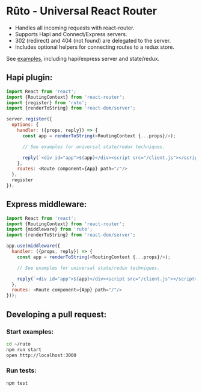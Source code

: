# Rūto - Universal React Router

- Handles all incoming requests with react-router.
- Supports Hapi and Connect/Express servers.
- 302 (redirect) and 404 (not found) are delegated to the server.
- Includes optional helpers for connecting routes to a redux store.

See [examples](examples), including hapi/express server and state/redux.

## Hapi plugin:

```javascript
import React from 'react';
import {RoutingContext} from 'react-router';
import {register} from 'ruto';
import {renderToString} from 'react-dom/server';

server.register({
  options: {
    handler: ({props, reply}) => {
      const app = renderToString(<RoutingContext {...props}/>);

      // See examples for universal state/redux techniques.

      reply(`<div id="app">${app}</div><script src="/client.js"></script>`);
    },
    routes: <Route component={App} path="/"/>
  },
  register
});
```

## Express middleware:

```javascript
import React from 'react';
import {RoutingContext} from 'react-router';
import {middleware} from 'ruto';
import {renderToString} from 'react-dom/server';

app.use(middleware({
  handler: ({props, reply}) => {
    const app = renderToString(<RoutingContext {...props}/>);

    // See examples for universal state/redux techniques.

    reply(`<div id="app">${app}</div><script src="/client.js"></script>`);
  },
  routes: <Route component={App} path="/"/>
}));
```

## Developing a pull request:

### Start examples:

```bash
cd ~/ruto
npm run start
open http://localhost:3000
```

### Run tests:

```bash
npm test
```
